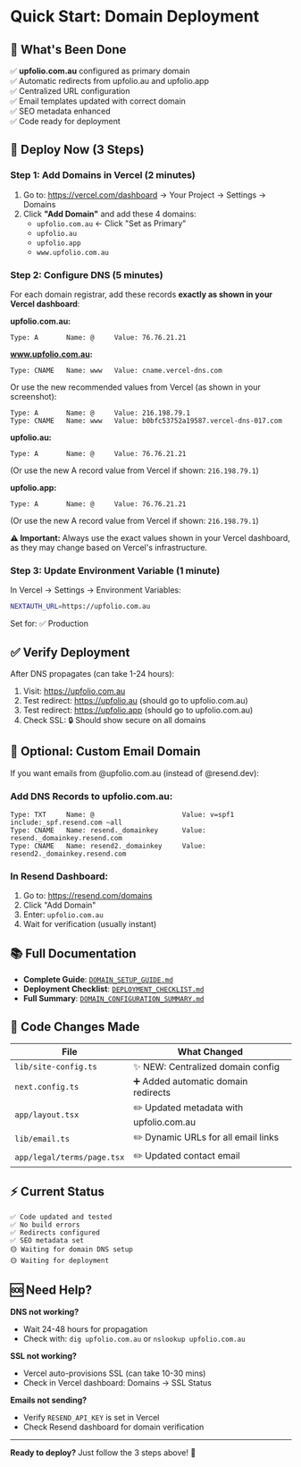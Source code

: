 # Quick Start: Domain Deployment

## 🎯 What's Been Done

✅ **upfolio.com.au** configured as primary domain  
✅ Automatic redirects from upfolio.au and upfolio.app  
✅ Centralized URL configuration  
✅ Email templates updated with correct domain  
✅ SEO metadata enhanced  
✅ Code ready for deployment

## 🚀 Deploy Now (3 Steps)

### Step 1: Add Domains in Vercel (2 minutes)

1. Go to: https://vercel.com/dashboard → Your Project → Settings → Domains
2. Click **"Add Domain"** and add these 4 domains:
   - `upfolio.com.au` ← Click "Set as Primary"
   - `upfolio.au`
   - `upfolio.app`
   - `www.upfolio.com.au`

### Step 2: Configure DNS (5 minutes)

For each domain registrar, add these records **exactly as shown in your Vercel dashboard**:

**upfolio.com.au:**

```
Type: A       Name: @     Value: 76.76.21.21
```

**www.upfolio.com.au:**

```
Type: CNAME   Name: www   Value: cname.vercel-dns.com
```

Or use the new recommended values from Vercel (as shown in your screenshot):

```
Type: A       Name: @     Value: 216.198.79.1
Type: CNAME   Name: www   Value: b0bfc53752a19587.vercel-dns-017.com
```

**upfolio.au:**

```
Type: A       Name: @     Value: 76.76.21.21
```

(Or use the new A record value from Vercel if shown: `216.198.79.1`)

**upfolio.app:**

```
Type: A       Name: @     Value: 76.76.21.21
```

(Or use the new A record value from Vercel if shown: `216.198.79.1`)

**⚠️ Important:** Always use the exact values shown in your Vercel dashboard, as they may change based on Vercel's infrastructure.

### Step 3: Update Environment Variable (1 minute)

In Vercel → Settings → Environment Variables:

```bash
NEXTAUTH_URL=https://upfolio.com.au
```

Set for: ✅ Production

## ✅ Verify Deployment

After DNS propagates (can take 1-24 hours):

1. Visit: https://upfolio.com.au
2. Test redirect: https://upfolio.au (should go to upfolio.com.au)
3. Test redirect: https://upfolio.app (should go to upfolio.com.au)
4. Check SSL: 🔒 Should show secure on all domains

## 📧 Optional: Custom Email Domain

If you want emails from @upfolio.com.au (instead of @resend.dev):

### Add DNS Records to upfolio.com.au:

```
Type: TXT     Name: @                      Value: v=spf1 include:_spf.resend.com ~all
Type: CNAME   Name: resend._domainkey      Value: resend._domainkey.resend.com
Type: CNAME   Name: resend2._domainkey     Value: resend2._domainkey.resend.com
```

### In Resend Dashboard:

1. Go to: https://resend.com/domains
2. Click "Add Domain"
3. Enter: `upfolio.com.au`
4. Wait for verification (usually instant)

## 📚 Full Documentation

- **Complete Guide**: [`DOMAIN_SETUP_GUIDE.md`](./DOMAIN_SETUP_GUIDE.md)
- **Deployment Checklist**: [`DEPLOYMENT_CHECKLIST.md`](./DEPLOYMENT_CHECKLIST.md)
- **Full Summary**: [`DOMAIN_CONFIGURATION_SUMMARY.md`](./DOMAIN_CONFIGURATION_SUMMARY.md)

## 🔧 Code Changes Made

| File                       | What Changed                            |
| -------------------------- | --------------------------------------- |
| `lib/site-config.ts`       | ✨ NEW: Centralized domain config       |
| `next.config.ts`           | ➕ Added automatic domain redirects     |
| `app/layout.tsx`           | ✏️ Updated metadata with upfolio.com.au |
| `lib/email.ts`             | ✏️ Dynamic URLs for all email links     |
| `app/legal/terms/page.tsx` | ✏️ Updated contact email                |

## ⚡ Current Status

```
✅ Code updated and tested
✅ No build errors
✅ Redirects configured
✅ SEO metadata set
🟡 Waiting for domain DNS setup
🟡 Waiting for deployment
```

## 🆘 Need Help?

**DNS not working?**

- Wait 24-48 hours for propagation
- Check with: `dig upfolio.com.au` or `nslookup upfolio.com.au`

**SSL not working?**

- Vercel auto-provisions SSL (can take 10-30 mins)
- Check in Vercel dashboard: Domains → SSL Status

**Emails not sending?**

- Verify `RESEND_API_KEY` is set in Vercel
- Check Resend dashboard for domain verification

---

**Ready to deploy?** Just follow the 3 steps above! 🚀
